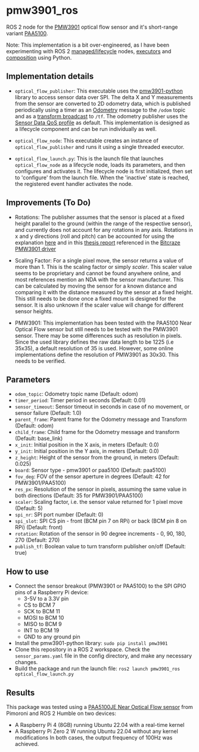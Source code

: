 # pmw3901_ros
ROS 2 node for the [PMW3901](https://shop.pimoroni.com/products/pmw3901-optical-flow-sensor-breakout?variant=27869870358611) optical flow sensor and it's short-range variant [PAA5100](https://shop.pimoroni.com/products/paa5100je-optical-tracking-spi-breakout?variant=39315330170963).

Note: This implementation is a bit over-engineered, as I have been experimenting with ROS 2 [managed/lifecycle](https://design.ros2.org/articles/node_lifecycle.html) nodes, [executors](https://docs.ros.org/en/humble/Concepts/About-Executors.html#executors) and [composition](https://github.com/ros2/examples/blob/rolling/rclpy/executors/examples_rclpy_executors/composed.py) using Python.

## Implementation details

* ```optical_flow_publisher```: This executable uses the [pmw3901-python](https://github.com/pimoroni/pmw3901-python) library to access sensor data over SPI. The delta X and Y measurements from the sensor are converted to 2D odometry data, which is published periodically using a timer as an [Odometry](https://docs.ros2.org/foxy/api/nav_msgs/msg/Odometry.html) message to the ```/odom``` topic and as a [transform broadcast](https://ros2-industrial-workshop.readthedocs.io/en/latest/_source/navigation/ROS2-TF2.html) to ```/tf```. The odometry publisher uses the [Sensor Data QoS profile](https://docs.ros.org/en/rolling/Concepts/About-Quality-of-Service-Settings.html#qos-profiles) as default. This implementation is designed as a lifecycle component and can be run individually as well. 

* ```optical_flow_node```: This executable creates an instance of ```optical_flow_publisher``` and runs it using a single threaded executor. 

* ```optical_flow_launch.py```: This is the launch file that launches ```optical_flow_node``` as a  lifecycle node, loads its parameters, and then configures and activates it. The lifecycle node is first initialized, then set to 'configure' from the launch file. When the 'inactive' state is reached, the registered event handler activates the node.

## Improvements (To Do)
* Rotations: The publisher assumes that the sensor is placed at a fixed height parallel to the ground (within the range of the respective sensor), and currently does not account for any rotations in any axis. Rotations in x and y directions (roll and pitch) can be accounted for using the explanation [here](https://ardupilot.org/copter/docs/common-mouse-based-optical-flow-sensor-adns3080.html) and in this [thesis report](https://lup.lub.lu.se/luur/download?func=downloadFile&recordOId=8905295&fileOId=8905299) referenced in the [Bitcraze PMW3901 driver](https://github.com/bitcraze/Bitcraze_PMW3901/tree/master)

* Scaling Factor: For a single pixel move, the sensor returns a value of more than 1. This is the scaling factor or simply *scaler*. This scaler value seems to be proprietary and cannot be found anywhere online, and most references mention an NDA with the sensor manufacturer. This can be calculated by moving the sensor for a known distance and comparing it with the distance measured by the sensor at a fixed height. This still needs to be done once a fixed mount is designed for the sensor. It is also unknown if the scaler value will change for different sensor heights.

* PMW3901: This implementation has been tested with the PAA5100 Near Optical Flow sensor but still needs to be tested with the PMW3901 sensor. There may be some differences such as resolution in pixels. Since the used library defines the raw data length to be 1225 (i.e 35x35), a default resolution of 35 is used. However, some online implementations define the resolution of PMW3901 as 30x30. This needs to be verified. 

## Parameters

* ```odom_topic```: Odometry topic name (Default: odom)
* ```timer_period```: Timer period in seconds (Default: 0.01)
* ```sensor_timeout```: Sensor timeout in seconds in case of no movement, or sensor failure (Default: 1.0)
* ```parent_frame```: Parent frame for the Odometry message and Transform (Default: odom)
* ```child_frame```: Child frame for the Odometry message and transform (Default: base_link)
* ```x_init```: Initial position in the X axis, in meters (Default: 0.0)
* ```y_init```: Initial position in the Y axis, in meters (Default: 0.0)
* ```z_height```: Height of the sensor from the ground, in meters (Default: 0.025)
* ```board```: Sensor type - pmw3901 or paa5100 (Default: paa5100)
* ```fov_deg```: FOV of the sensor aperture in degrees (Default: 42 for PMW3901/PAA5100)
* ```res_px```: Resolution of the sensor in pixels, assuming the same value in both directions (Default: 35 for PMW3901/PAA5100)
* ```scaler```: Scaling factor, i.e. the sensor value returned for 1 pixel move (Default: 5)
* ```spi_nr```: SPI port number (Default: 0)
* ```spi_slot```: SPI CS pin - front (BCM pin 7 on RPi) or back (BCM pin 8 on RPi) (Default: front)
* ```rotation```: Rotation of the sensor in 90 degree increments - 0, 90, 180, 270 (Default: 270)
* ```publish_tf```: Boolean value to turn transform publisher on/off (Default: true)

## How to use

* Connect the sensor breakout (PMW3901 or PAA5100) to the SPI GPIO pins of a Raspberry Pi device:
  * 3-5V to a 3.3V pin
  * CS to BCM 7
  * SCK to BCM 11
  * MOSI to BCM 10
  * MISO to BCM 9
  * INT to BCM 19
  * GND to any ground pin
* Install the pmw3901-python library: ```sudo pip install pmw3901```
* Clone this repository in a ROS 2 workspace. Check the ```sensor_params.yaml``` file in the config directory, and make any necessary changes.
* Build the package and run the launch file: ```ros2 launch pmw3901_ros optical_flow_launch.py```

## Results

This package was tested using a [PAA5100JE Near Optical Flow sensor](https://shop.pimoroni.com/products/paa5100je-optical-tracking-spi-breakout?variant=39315330170963) from Pimoroni and ROS 2 Humble on two devices:
* A Raspberry Pi 4 (8GB) running Ubuntu 22.04 with a real-time kernel
* A Raspberry Pi Zero 2 W running Ubuntu 22.04 without any kernel modifications
In both cases, the output frequency of 100Hz was achieved. 



